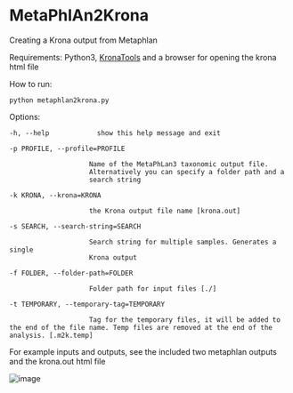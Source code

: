 # MetaPhlAn2Krona
Creating a Krona output from Metaphlan

Requirements: Python3, [KronaTools](https://github.com/marbl/Krona/wiki/KronaTools) and a browser for opening the krona html file


How to run:

    python metaphlan2krona.py

Options:

    -h, --help            show this help message and exit
  
    -p PROFILE, --profile=PROFILE
  
                        Name of the MetaPhLan3 taxonomic output file.
                        Alternatively you can specify a folder path and a
                        search string
                        
    -k KRONA, --krona=KRONA
  
                        the Krona output file name [krona.out]
                        
    -s SEARCH, --search-string=SEARCH
  
                        Search string for multiple samples. Generates a single
                        Krona output
                        
    -f FOLDER, --folder-path=FOLDER
  
                        Folder path for input files [./]
                        
    -t TEMPORARY, --temporary-tag=TEMPORARY
  
                        Tag for the temporary files, it will be added to the end of the file name. Temp files are removed at the end of the analysis. [.m2k.temp]
                        

For example inputs and outputs, see the included two metaphlan outputs and the krona.out html file


![image](https://github.com/user-attachments/assets/b79d8a8f-e6a9-46d7-b114-6211be9bbcf2)

